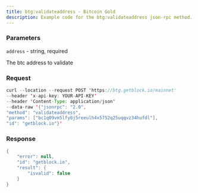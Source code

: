 ```yaml
---
title: btg:validateaddress - Bitcoin Gold
description: Example code for the btg:validateaddress json-rpc method. Сomplete guide on how to use btg:validateaddress json-rpc in GetBlock.io Web3 documentation.
---
```


### Parameters


`address` - string, required

The btc address to validate

### Request

``` java
curl --location --request POST 'https://btg.getblock.io/mainnet' 
--header 'x-api-key: YOUR-API-KEY' 
--header 'Content-Type: application/json' 
--data-raw '{"jsonrpc": "2.0",
"method": "validateaddress",
"params": ["bc1q09vm5lfy0j5reeulh4x5752q25uqqvz34hufdl"],
"id": "getblock.io"}'
```

###  Response

``` java
{
    "error": null,
    "id": "getblock.io",
    "result": {
        "isvalid": false
    }
}
```

